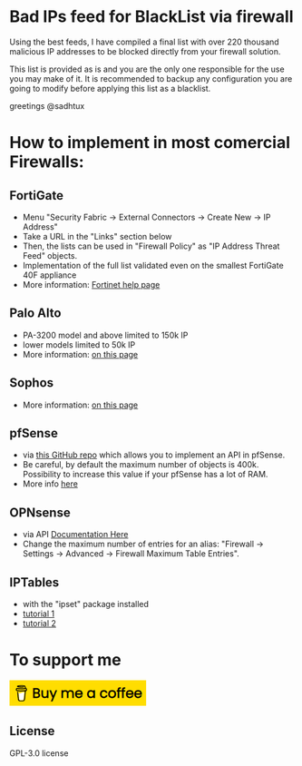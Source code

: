 # Bad IPs feed for BlackList via firewall 

Using the best feeds, I have compiled a final list with over 220 thousand malicious IP addresses to be blocked directly from your firewall solution.

This list is provided as is and you are the only one responsible for the use you may make of it. It is recommended to backup any configuration you are going to modify before applying this list as a blacklist.

greetings 
@sadhtux

# How to implement in most comercial Firewalls:

## FortiGate
- Menu "Security Fabric → External Connectors → Create New → IP Address"
- Take a URL in the "Links" section below
- Then, the lists can be used in "Firewall Policy" as "IP Address Threat Feed" objects.
- Implementation of the full list validated even on the smallest FortiGate 40F appliance
- More information: [Fortinet help page](https://breakdance.github.io/breakdance/)

## Palo Alto
- PA-3200 model and above limited to 150k IP
- lower models limited to 50k IP
- More information: [on this page](https://docs.paloaltonetworks.com/pan-os/9-1/pan-os-admin/policy/use-an-external-dynamic-list-in-policy/external-dynamic-list)

## Sophos
- More information: [on this page](https://docs.sophos.com/nsg/sophos-firewall/21.0/Help/en-us/webhelp/onlinehelp/AdministratorHelp/ActiveThreatResponse/ConfigureFeeds/ThirdPartyThreatFeeds/index.html)

## pfSense
- via  [this GitHub repo](https://github.com/jaredhendrickson13/pfsense-api) which allows you to implement an API in pfSense. 
- Be careful, by default the maximum number of objects is 400k. Possibility to increase this value if your pfSense has a lot of RAM. 
- More info [here](https://docs.netgate.com/pfsense/en/latest/firewall/aliases.html#alias-sizing-concerns)

## OPNsense
- via API [Documentation Here](https://docs.opnsense.org/development/api/core/firewall.html) 
- Change the maximum number of entries for an alias: "Firewall -> Settings -> Advanced -> Firewall Maximum Table Entries". 

## IPTables 
- with the "ipset" package installed 
- [tutorial 1](https://www.malekal.com/comment-utiliser-ipset-sur-linux/)   
- [tutorial 2](https://fr-wiki.ikoula.com/fr/Cr%C3%A9er_et_administrer_facilement_une_blacklist_avec_ipset/iptables)   

# To support me
[![A mushroom-head robot drinking bubble tea](https://raw.githubusercontent.com/romainmarcoux/romainmarcoux/main/img/buymeacoffee.png 'Buy me a coffee here')](https://buymeacoffee.com/duarteskorn)

## License
GPL-3.0 license 
